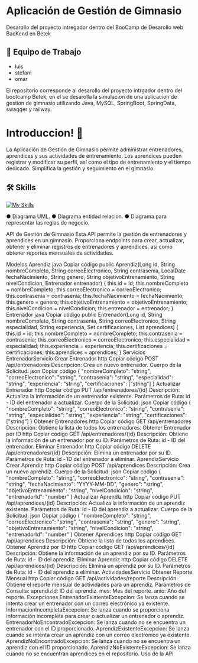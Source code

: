 
# Aplicación de Gestión de Gimnasio

Desarollo del proyecto intregador dentro del BooCamp de Desarollo web BacKend en Betek





## 📌 Equipo de Trabajo

- luis
- stefani
- omar
  
 El repositorio corresponde al desarollo del proyecto intrgador dentro del bootcamp Betek, en el se desarolla la simulacion de una aplicacion de gestion de gimnasio utilizando Java, MySQL, SpringBoot, SpringData, swagger y railway.



# Introduccion! 👋
La Aplicación de Gestión de Gimnasio permite administrar entrenadores, aprendices y sus actividades de entrenamiento. Los aprendices pueden registrar y modificar su perfil, así como el tipo de entrenamiento y el tiempo dedicado. Simplifica la gestión y seguimiento en el gimnasio.


## 🛠 Skills
[![My Skills](https://skillicons.dev/icons?i=java,spring,gradle,idea,mongodb,mysql,postman)](https://skillicons.dev)

● Diagrama UML.
● Diagrama entidad relacion.
● Diagrama para representar las reglas de negocio.


API de Gestión de Gimnasio
Esta API permite la gestión de entrenadores y aprendices en un gimnasio. Proporciona endpoints para crear, actualizar, obtener y eliminar registros de entrenadores y aprendices, así como obtener reportes mensuales de actividades.

Modelos
Aprendiz
java
Copiar código
public Aprendiz(Long id, String nombreCompleto, String correoElectronico, String contrasenia, LocalDate fechaNacimiento, String genero, String objetivoEntrenamiento, String nivelCondicion, Entrenador entrenador) {
    this.id = id;
    this.nombreCompleto = nombreCompleto;
    this.correoElectronico = correoElectronico;
    this.contrasenia = contrasenia;
    this.fechaNacimiento = fechaNacimiento;
    this.genero = genero;
    this.objetivoEntrenamiento = objetivoEntrenamiento;
    this.nivelCondicion = nivelCondicion;
    this.entrenador = entrenador;
}
Entrenador
java
Copiar código
public Entrenador(Long id, String nombreCompleto, String contrasenia, String correoElectronico, String especialidad, String experiencia, Set<String> certificaciones, List<Aprendiz> aprendices) {
    this.id = id;
    this.nombreCompleto = nombreCompleto;
    this.contrasenia = contrasenia;
    this.correoElectronico = correoElectronico;
    this.especialidad = especialidad;
    this.experiencia = experiencia;
    this.certificaciones = certificaciones;
    this.aprendices = aprendices;
}
Servicios
EntrenadorServicio
Crear Entrenador
http
Copiar código
POST /api/entrenadores
Descripción: Crea un nuevo entrenador.
Cuerpo de la Solicitud:
json
Copiar código
{
    "nombreCompleto": "string",
    "correoElectronico": "string",
    "contrasenia": "string",
    "especialidad": "string",
    "experiencia": "string",
    "certificaciones": ["string"]
}
Actualizar Entrenador
http
Copiar código
PUT /api/entrenadores/{id}
Descripción: Actualiza la información de un entrenador existente.
Parámetros de Ruta: id - ID del entrenador a actualizar.
Cuerpo de la Solicitud:
json
Copiar código
{
    "nombreCompleto": "string",
    "correoElectronico": "string",
    "contrasenia": "string",
    "especialidad": "string",
    "experiencia": "string",
    "certificaciones": ["string"]
}
Obtener Entrenadores
http
Copiar código
GET /api/entrenadores
Descripción: Obtiene la lista de todos los entrenadores.
Obtener Entrenador por ID
http
Copiar código
GET /api/entrenadores/{id}
Descripción: Obtiene la información de un entrenador por su ID.
Parámetros de Ruta: id - ID del entrenador.
Eliminar Entrenador
http
Copiar código
DELETE /api/entrenadores/{id}
Descripción: Elimina un entrenador por su ID.
Parámetros de Ruta: id - ID del entrenador a eliminar.
AprendizServicio
Crear Aprendiz
http
Copiar código
POST /api/aprendices
Descripción: Crea un nuevo aprendiz.
Cuerpo de la Solicitud:
json
Copiar código
{
    "nombreCompleto": "string",
    "correoElectronico": "string",
    "contrasenia": "string",
    "fechaNacimiento": "YYYY-MM-DD",
    "genero": "string",
    "objetivoEntrenamiento": "string",
    "nivelCondicion": "string",
    "entrenadorId": "number"
}
Actualizar Aprendiz
http
Copiar código
PUT /api/aprendices/{id}
Descripción: Actualiza la información de un aprendiz existente.
Parámetros de Ruta: id - ID del aprendiz a actualizar.
Cuerpo de la Solicitud:
json
Copiar código
{
    "nombreCompleto": "string",
    "correoElectronico": "string",
    "contrasenia": "string",
    "genero": "string",
    "objetivoEntrenamiento": "string",
    "nivelCondicion": "string",
    "entrenadorId": "number"
}
Obtener Aprendices
http
Copiar código
GET /api/aprendices
Descripción: Obtiene la lista de todos los aprendices.
Obtener Aprendiz por ID
http
Copiar código
GET /api/aprendices/{id}
Descripción: Obtiene la información de un aprendiz por su ID.
Parámetros de Ruta: id - ID del aprendiz.
Eliminar Aprendiz
http
Copiar código
DELETE /api/aprendices/{id}
Descripción: Elimina un aprendiz por su ID.
Parámetros de Ruta: id - ID del aprendiz a eliminar.
ActividadesServicio
Obtener Reporte Mensual
http
Copiar código
GET /api/actividades/reporte
Descripción: Obtiene el reporte mensual de actividades para un aprendiz.
Parámetros de Consulta:
aprendizId: ID del aprendiz.
mes: Mes del reporte.
anio: Año del reporte.
Excepciones
EntrenadorExistenteExcepcion: Se lanza cuando se intenta crear un entrenador con un correo electrónico ya existente.
InformacionIncompletaExcepcion: Se lanza cuando se proporciona información incompleta para crear o actualizar un entrenador o aprendiz.
EntrenadorNoEncontradoExcepcion: Se lanza cuando no se encuentra un entrenador con el ID proporcionado.
AprendizExistenteExcepcion: Se lanza cuando se intenta crear un aprendiz con un correo electrónico ya existente.
AprendizNoEncontradoExcepcion: Se lanza cuando no se encuentra un aprendiz con el ID proporcionado.
AprendizNoExistenteExcepcion: Se lanza cuando no se encuentran aprendices en el repositorio.
Uso de la API
